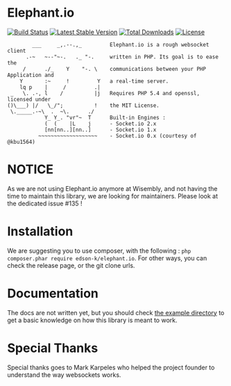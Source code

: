 Elephant.io
===========
[![Build Status](https://app.travis-ci.com/edson-k/elephant.io.svg?branch=master)](https://travis-ci.org/edson-k/elephant.io)
[![Latest Stable Version](https://poser.pugx.org/edson-k/elephant.io/v/stable.svg)](https://packagist.org/packages/edson-k/elephant.io)
[![Total Downloads](https://poser.pugx.org/edson-k/elephant.io/downloads.svg)](https://packagist.org/packages/edson-k/elephant.io) 
[![License](https://poser.pugx.org/edson-k/elephant.io/license.svg)](https://packagist.org/packages/edson-k/elephant.io)

```
        ___     _,.--.,_         Elephant.io is a rough websocket client
      .-~   ~--"~-.   ._ "-.     written in PHP. Its goal is to ease the
     /      ./_    Y    "-. \    communications between your PHP Application and
    Y       :~     !         Y   a real-time server.
    lq p    |     /         .|
 _   \. .-, l    /          |j   Requires PHP 5.4 and openssl, licensed under
()\___) |/   \_/";          !    the MIT License.
 \._____.-~\  .  ~\.      ./
            Y_ Y_. "vr"~  T      Built-in Engines :
            (  (    |L    j      - Socket.io 2.x
            [nn[nn..][nn..]      - Socket.io 1.x
          ~~~~~~~~~~~~~~~~~~~    - Socket.io 0.x (courtesy of @kbu1564)
```

NOTICE
======
As we are not using Elephant.io anymore at Wisembly, and not having the time to
maintain this library, we are looking for maintainers. Please look at the dedicated
issue #135 !

Installation
============
We are suggesting you to use composer, with the following : `php composer.phar require edson-k/elephant.io`. For other ways, you can check the release page, or the git clone urls.

Documentation
=============
The docs are not written yet, but you should check [the example directory](https://github.com/edson-k/elephant.io/tree/master/example)
to get a basic knowledge on how this library is meant to work.

Special Thanks
==============
Special thanks goes to Mark Karpeles who helped the project founder to understand the way websockets works.
